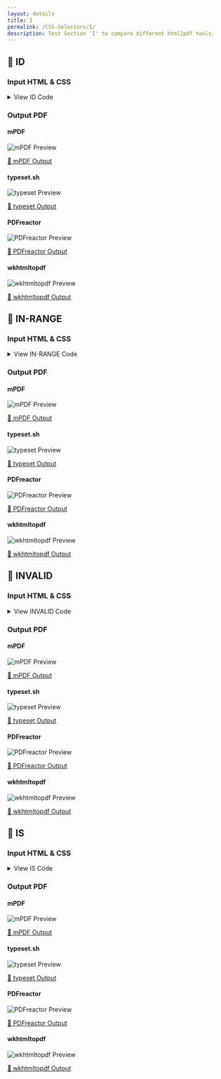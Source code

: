 ```yaml
---
layout: details
title: I
permalink: /CSS-Selectors/I/
description: Test Section 'I' to compare different html2pdf tools.
---
```




## 🔬 ID

### Input HTML & CSS

<details>
    <summary>
        View ID Code
    </summary>
    <pre><code class="hljs xml"><span class="hljs-meta">&lt;!DOCTYPE <span class="hljs-meta-keyword">html</span>&gt;</span>
<span class="hljs-comment">&lt;!-- Sample from https://css-tricks.com/almanac/selectors/i/id/ --&gt;</span>
<span class="hljs-tag">&lt;<span class="hljs-name">html</span> <span class="hljs-attr">lang</span>=<span class="hljs-string">"en"</span>&gt;</span>
    <span class="hljs-tag">&lt;<span class="hljs-name">head</span>&gt;</span>
        <span class="hljs-tag">&lt;<span class="hljs-name">style</span>&gt;</span><span class="css">
        <span class="hljs-selector-tag">body</span> {
  <span class="hljs-attribute">padding</span>: <span class="hljs-number">1em</span>;
  <span class="hljs-attribute">font-family</span>: serif;
  <span class="hljs-attribute">line-height</span>: <span class="hljs-number">1.6</span>;
}

<span class="hljs-selector-id">#unique</span> {
  <span class="hljs-attribute">color</span>: red;
}

<span class="hljs-selector-class">.reusable</span> {
  <span class="hljs-attribute">color</span>: blue;
}
        </span><span class="hljs-tag">&lt;/<span class="hljs-name">style</span>&gt;</span>
    <span class="hljs-tag">&lt;/<span class="hljs-name">head</span>&gt;</span>
    <span class="hljs-tag">&lt;<span class="hljs-name">body</span>&gt;</span>
        <span class="hljs-tag">&lt;<span class="hljs-name">p</span> <span class="hljs-attr">class</span>=<span class="hljs-string">"reusable"</span> <span class="hljs-attr">id</span>=<span class="hljs-string">"unique"</span>&gt;</span>"Very well, Sir Francis," replied Mr. Fogg; "if he had been caught he would have been condemned and punished, and then would have quietly returned to Europe.  I don't see how this affair could have delayed his master." The conversation fell again.  During the night the train left the mountains behind, and passed Nassik, and the next day proceeded over the flat, well-cultivated country of the Khandeish...<span class="hljs-tag">&lt;/<span class="hljs-name">p</span>&gt;</span>
    <span class="hljs-tag">&lt;/<span class="hljs-name">body</span>&gt;</span>
<span class="hljs-tag">&lt;/<span class="hljs-name">html</span>&gt;</span></code></pre>
    <p>
        <a href="https://raw.githubusercontent.com/azettl/compare.html2pdf.tools/master//html/CSS%20Selectors/I/id.html" target="_blank" rel="noopener">📄 Get Input HTML on GitHub</a>
    </p>
</details>

### Output PDF

<div class="details-boxes">
    <div>
        <h4>mPDF</h4>
        <img src="/{{ page.path }}/../mpdf__html_CSS_Selectors_I_id.html.png" alt="mPDF Preview" />
        <p>
            <a href="/{{ page.path }}/../mpdf__html_CSS_Selectors_I_id.html.pdf" target="_blank">📕 mPDF Output</a>
        </p>
    </div>
    <div>
        <h4>typeset.sh</h4>
        <img src="/{{ page.path }}/../typeset__html_CSS_Selectors_I_id.html.png" alt="typeset Preview" />
        <p>
            <a href="/{{ page.path }}/../typeset__html_CSS_Selectors_I_id.html.pdf" target="_blank">📕 typeset Output</a>
        </p>
    </div>
    <div>
        <h4>PDFreactor</h4>
        <img src="/{{ page.path }}/../pdfreactor__html_CSS_Selectors_I_id.html.png" alt="PDFreactor Preview" />
        <p>
            <a href="/{{ page.path }}/../pdfreactor__html_CSS_Selectors_I_id.html.pdf" target="_blank">📕 PDFreactor Output</a>
        </p>
    </div>
    <div>
        <h4>wkhtmltopdf</h4>
        <img src="/{{ page.path }}/../wkhtmltopdf__html_CSS_Selectors_I_id.html.png" alt="wkhtmltopdf Preview" />
        <p>
            <a href="/{{ page.path }}/../wkhtmltopdf__html_CSS_Selectors_I_id.html.pdf" target="_blank">📕 wkhtmltopdf Output</a>
        </p>
    </div>
</div>

## 🔬 IN-RANGE

### Input HTML & CSS

<details>
    <summary>
        View IN-RANGE Code
    </summary>
    <pre><code class="hljs xml"><span class="hljs-meta">&lt;!DOCTYPE <span class="hljs-meta-keyword">html</span>&gt;</span>
<span class="hljs-comment">&lt;!-- Sample from https://css-tricks.com/almanac/selectors/i/in-range/ --&gt;</span>
<span class="hljs-tag">&lt;<span class="hljs-name">html</span> <span class="hljs-attr">lang</span>=<span class="hljs-string">"en"</span>&gt;</span>
    <span class="hljs-tag">&lt;<span class="hljs-name">head</span>&gt;</span>
        <span class="hljs-tag">&lt;<span class="hljs-name">style</span>&gt;</span><span class="css">
        <span class="hljs-selector-tag">input</span><span class="hljs-selector-pseudo">:in-range</span> {
  <span class="hljs-attribute">border</span>: <span class="hljs-number">5px</span> solid green;
}
        </span><span class="hljs-tag">&lt;/<span class="hljs-name">style</span>&gt;</span>
    <span class="hljs-tag">&lt;/<span class="hljs-name">head</span>&gt;</span>
    <span class="hljs-tag">&lt;<span class="hljs-name">body</span>&gt;</span>
        <span class="hljs-tag">&lt;<span class="hljs-name">input</span> <span class="hljs-attr">type</span>=<span class="hljs-string">"number"</span> <span class="hljs-attr">min</span>=<span class="hljs-string">"5"</span> <span class="hljs-attr">max</span>=<span class="hljs-string">"10"</span>&gt;</span>
    <span class="hljs-tag">&lt;/<span class="hljs-name">body</span>&gt;</span>
<span class="hljs-tag">&lt;/<span class="hljs-name">html</span>&gt;</span></code></pre>
    <p>
        <a href="https://raw.githubusercontent.com/azettl/compare.html2pdf.tools/master//html/CSS%20Selectors/I/in-range.html" target="_blank" rel="noopener">📄 Get Input HTML on GitHub</a>
    </p>
</details>

### Output PDF

<div class="details-boxes">
    <div>
        <h4>mPDF</h4>
        <img src="/{{ page.path }}/../mpdf__html_CSS_Selectors_I_in-range.html.png" alt="mPDF Preview" />
        <p>
            <a href="/{{ page.path }}/../mpdf__html_CSS_Selectors_I_in-range.html.pdf" target="_blank">📕 mPDF Output</a>
        </p>
    </div>
    <div>
        <h4>typeset.sh</h4>
        <img src="/{{ page.path }}/../typeset__html_CSS_Selectors_I_in-range.html.png" alt="typeset Preview" />
        <p>
            <a href="/{{ page.path }}/../typeset__html_CSS_Selectors_I_in-range.html.pdf" target="_blank">📕 typeset Output</a>
        </p>
    </div>
    <div>
        <h4>PDFreactor</h4>
        <img src="/{{ page.path }}/../pdfreactor__html_CSS_Selectors_I_in-range.html.png" alt="PDFreactor Preview" />
        <p>
            <a href="/{{ page.path }}/../pdfreactor__html_CSS_Selectors_I_in-range.html.pdf" target="_blank">📕 PDFreactor Output</a>
        </p>
    </div>
    <div>
        <h4>wkhtmltopdf</h4>
        <img src="/{{ page.path }}/../wkhtmltopdf__html_CSS_Selectors_I_in-range.html.png" alt="wkhtmltopdf Preview" />
        <p>
            <a href="/{{ page.path }}/../wkhtmltopdf__html_CSS_Selectors_I_in-range.html.pdf" target="_blank">📕 wkhtmltopdf Output</a>
        </p>
    </div>
</div>

## 🔬 INVALID

### Input HTML & CSS

<details>
    <summary>
        View INVALID Code
    </summary>
    <pre><code class="hljs xml"><span class="hljs-meta">&lt;!DOCTYPE <span class="hljs-meta-keyword">html</span>&gt;</span>
<span class="hljs-comment">&lt;!-- Sample from https://css-tricks.com/almanac/selectors/i/invalid/ --&gt;</span>
<span class="hljs-tag">&lt;<span class="hljs-name">html</span> <span class="hljs-attr">lang</span>=<span class="hljs-string">"en"</span>&gt;</span>
    <span class="hljs-tag">&lt;<span class="hljs-name">head</span>&gt;</span>
        <span class="hljs-tag">&lt;<span class="hljs-name">style</span>&gt;</span><span class="css">
        <span class="hljs-selector-tag">input</span><span class="hljs-selector-pseudo">:invalid</span> {
  <span class="hljs-attribute">background</span>: <span class="hljs-built_in">hsla</span>(<span class="hljs-number">0</span>, <span class="hljs-number">90%</span>, <span class="hljs-number">70%</span>, <span class="hljs-number">1</span>);
}

<span class="hljs-selector-tag">input</span><span class="hljs-selector-pseudo">:valid</span> {
  <span class="hljs-attribute">background</span>: <span class="hljs-built_in">hsla</span>(<span class="hljs-number">100</span>, <span class="hljs-number">90%</span>, <span class="hljs-number">70%</span>, <span class="hljs-number">1</span>);
}


<span class="hljs-selector-tag">body</span> {
  <span class="hljs-attribute">padding</span>: <span class="hljs-number">3em</span>;
}
<span class="hljs-selector-tag">fieldset</span> {
 <span class="hljs-attribute">border</span>: <span class="hljs-number">0</span>;   
}
<span class="hljs-selector-tag">input</span> {
  <span class="hljs-attribute">padding</span>: <span class="hljs-number">0.25em</span> <span class="hljs-number">0</span>;
  <span class="hljs-attribute">margin-bottom</span>: <span class="hljs-number">0.75em</span>;
}
        </span><span class="hljs-tag">&lt;/<span class="hljs-name">style</span>&gt;</span>
    <span class="hljs-tag">&lt;/<span class="hljs-name">head</span>&gt;</span>
    <span class="hljs-tag">&lt;<span class="hljs-name">body</span>&gt;</span>
        <span class="hljs-tag">&lt;<span class="hljs-name">fieldset</span>&gt;</span>
            <span class="hljs-tag">&lt;<span class="hljs-name">label</span> <span class="hljs-attr">for</span>=<span class="hljs-string">"email"</span>&gt;</span>Email:<span class="hljs-tag">&lt;/<span class="hljs-name">label</span>&gt;</span>
            <span class="hljs-tag">&lt;<span class="hljs-name">input</span> <span class="hljs-attr">type</span>=<span class="hljs-string">"email"</span> <span class="hljs-attr">name</span>=<span class="hljs-string">"email"</span>&gt;</span>
          <span class="hljs-tag">&lt;/<span class="hljs-name">fieldset</span>&gt;</span>
            
          <span class="hljs-tag">&lt;<span class="hljs-name">fieldset</span>&gt;</span>
            <span class="hljs-tag">&lt;<span class="hljs-name">label</span> <span class="hljs-attr">for</span>=<span class="hljs-string">"emailRequired"</span>&gt;</span>Email (required):<span class="hljs-tag">&lt;/<span class="hljs-name">label</span>&gt;</span>
            <span class="hljs-tag">&lt;<span class="hljs-name">input</span> <span class="hljs-attr">type</span>=<span class="hljs-string">"email"</span> <span class="hljs-attr">name</span>=<span class="hljs-string">"emailRequired"</span> <span class="hljs-attr">required</span>&gt;</span>
          <span class="hljs-tag">&lt;/<span class="hljs-name">fieldset</span>&gt;</span>
    <span class="hljs-tag">&lt;/<span class="hljs-name">body</span>&gt;</span>
<span class="hljs-tag">&lt;/<span class="hljs-name">html</span>&gt;</span></code></pre>
    <p>
        <a href="https://raw.githubusercontent.com/azettl/compare.html2pdf.tools/master//html/CSS%20Selectors/I/invalid.html" target="_blank" rel="noopener">📄 Get Input HTML on GitHub</a>
    </p>
</details>

### Output PDF

<div class="details-boxes">
    <div>
        <h4>mPDF</h4>
        <img src="/{{ page.path }}/../mpdf__html_CSS_Selectors_I_invalid.html.png" alt="mPDF Preview" />
        <p>
            <a href="/{{ page.path }}/../mpdf__html_CSS_Selectors_I_invalid.html.pdf" target="_blank">📕 mPDF Output</a>
        </p>
    </div>
    <div>
        <h4>typeset.sh</h4>
        <img src="/{{ page.path }}/../typeset__html_CSS_Selectors_I_invalid.html.png" alt="typeset Preview" />
        <p>
            <a href="/{{ page.path }}/../typeset__html_CSS_Selectors_I_invalid.html.pdf" target="_blank">📕 typeset Output</a>
        </p>
    </div>
    <div>
        <h4>PDFreactor</h4>
        <img src="/{{ page.path }}/../pdfreactor__html_CSS_Selectors_I_invalid.html.png" alt="PDFreactor Preview" />
        <p>
            <a href="/{{ page.path }}/../pdfreactor__html_CSS_Selectors_I_invalid.html.pdf" target="_blank">📕 PDFreactor Output</a>
        </p>
    </div>
    <div>
        <h4>wkhtmltopdf</h4>
        <img src="/{{ page.path }}/../wkhtmltopdf__html_CSS_Selectors_I_invalid.html.png" alt="wkhtmltopdf Preview" />
        <p>
            <a href="/{{ page.path }}/../wkhtmltopdf__html_CSS_Selectors_I_invalid.html.pdf" target="_blank">📕 wkhtmltopdf Output</a>
        </p>
    </div>
</div>

## 🔬 IS

### Input HTML & CSS

<details>
    <summary>
        View IS Code
    </summary>
    <pre><code class="hljs xml"><span class="hljs-meta">&lt;!DOCTYPE <span class="hljs-meta-keyword">html</span>&gt;</span>
<span class="hljs-comment">&lt;!-- Sample from  --&gt;</span>
<span class="hljs-tag">&lt;<span class="hljs-name">html</span> <span class="hljs-attr">lang</span>=<span class="hljs-string">"en"</span>&gt;</span>
    <span class="hljs-tag">&lt;<span class="hljs-name">head</span>&gt;</span>
        <span class="hljs-tag">&lt;<span class="hljs-name">style</span>&gt;</span><span class="css">
        <span class="hljs-selector-pseudo">:-moz-any(div</span>, <span class="hljs-selector-tag">ul</span>, <span class="hljs-selector-class">.match-me</span>) <span class="hljs-selector-tag">span</span> { 
  <span class="hljs-attribute">color</span>: <span class="hljs-number">#44a244</span>;
}

<span class="hljs-selector-pseudo">:-webkit-any(div</span>, <span class="hljs-selector-tag">ul</span>, <span class="hljs-selector-class">.match-me</span>) <span class="hljs-selector-tag">span</span> { 
  <span class="hljs-attribute">color</span>: <span class="hljs-number">#44a244</span>;
}
<span class="hljs-selector-pseudo">:matches(div</span>, <span class="hljs-selector-tag">ul</span>, <span class="hljs-selector-class">.match-me</span>) <span class="hljs-selector-tag">span</span> { 
  <span class="hljs-attribute">color</span>: <span class="hljs-number">#44a244</span>;
}
        </span><span class="hljs-tag">&lt;/<span class="hljs-name">style</span>&gt;</span>
    <span class="hljs-tag">&lt;/<span class="hljs-name">head</span>&gt;</span>
    <span class="hljs-tag">&lt;<span class="hljs-name">body</span>&gt;</span>
        <span class="hljs-tag">&lt;<span class="hljs-name">div</span>&gt;</span>
            <span class="hljs-tag">&lt;<span class="hljs-name">span</span>&gt;</span>This is green because <span class="hljs-tag">&lt;<span class="hljs-name">code</span>&gt;</span>div<span class="hljs-tag">&lt;/<span class="hljs-name">code</span>&gt;</span> is one of the arguments we gave to :any<span class="hljs-tag">&lt;/<span class="hljs-name">span</span>&gt;</span>
          <span class="hljs-tag">&lt;/<span class="hljs-name">div</span>&gt;</span>
          
          <span class="hljs-tag">&lt;<span class="hljs-name">ul</span>&gt;</span>
            <span class="hljs-tag">&lt;<span class="hljs-name">li</span>&gt;</span>
              <span class="hljs-tag">&lt;<span class="hljs-name">span</span>&gt;</span>This is green because <span class="hljs-tag">&lt;<span class="hljs-name">code</span>&gt;</span>ul<span class="hljs-tag">&lt;/<span class="hljs-name">code</span>&gt;</span> is one of the arguments we gave to :any<span class="hljs-tag">&lt;/<span class="hljs-name">span</span>&gt;</span>
            <span class="hljs-tag">&lt;/<span class="hljs-name">li</span>&gt;</span>
          <span class="hljs-tag">&lt;/<span class="hljs-name">ul</span>&gt;</span>
          
          <span class="hljs-tag">&lt;<span class="hljs-name">p</span>&gt;</span>
            <span class="hljs-tag">&lt;<span class="hljs-name">span</span>&gt;</span>This is <span class="hljs-tag">&lt;<span class="hljs-name">strong</span>&gt;</span>not<span class="hljs-tag">&lt;/<span class="hljs-name">strong</span>&gt;</span> green because <span class="hljs-tag">&lt;<span class="hljs-name">code</span>&gt;</span>p<span class="hljs-tag">&lt;/<span class="hljs-name">code</span>&gt;</span> is <span class="hljs-tag">&lt;<span class="hljs-name">strong</span>&gt;</span>not<span class="hljs-tag">&lt;/<span class="hljs-name">strong</span>&gt;</span> one of the arguments we gave to :any<span class="hljs-tag">&lt;/<span class="hljs-name">span</span>&gt;</span>
          <span class="hljs-tag">&lt;/<span class="hljs-name">p</span>&gt;</span>
          
          <span class="hljs-tag">&lt;<span class="hljs-name">p</span> <span class="hljs-attr">class</span>=<span class="hljs-string">"match-me"</span>&gt;</span>
            <span class="hljs-tag">&lt;<span class="hljs-name">span</span>&gt;</span>This is green because <span class="hljs-tag">&lt;<span class="hljs-name">code</span>&gt;</span>.match-me<span class="hljs-tag">&lt;/<span class="hljs-name">code</span>&gt;</span> is one of the arguments we gave to :any<span class="hljs-tag">&lt;/<span class="hljs-name">span</span>&gt;</span>
          <span class="hljs-tag">&lt;/<span class="hljs-name">p</span>&gt;</span>
    <span class="hljs-tag">&lt;/<span class="hljs-name">body</span>&gt;</span>
<span class="hljs-tag">&lt;/<span class="hljs-name">html</span>&gt;</span></code></pre>
    <p>
        <a href="https://raw.githubusercontent.com/azettl/compare.html2pdf.tools/master//html/CSS%20Selectors/I/is.html" target="_blank" rel="noopener">📄 Get Input HTML on GitHub</a>
    </p>
</details>

### Output PDF

<div class="details-boxes">
    <div>
        <h4>mPDF</h4>
        <img src="/{{ page.path }}/../mpdf__html_CSS_Selectors_I_is.html.png" alt="mPDF Preview" />
        <p>
            <a href="/{{ page.path }}/../mpdf__html_CSS_Selectors_I_is.html.pdf" target="_blank">📕 mPDF Output</a>
        </p>
    </div>
    <div>
        <h4>typeset.sh</h4>
        <img src="/{{ page.path }}/../typeset__html_CSS_Selectors_I_is.html.png" alt="typeset Preview" />
        <p>
            <a href="/{{ page.path }}/../typeset__html_CSS_Selectors_I_is.html.pdf" target="_blank">📕 typeset Output</a>
        </p>
    </div>
    <div>
        <h4>PDFreactor</h4>
        <img src="/{{ page.path }}/../pdfreactor__html_CSS_Selectors_I_is.html.png" alt="PDFreactor Preview" />
        <p>
            <a href="/{{ page.path }}/../pdfreactor__html_CSS_Selectors_I_is.html.pdf" target="_blank">📕 PDFreactor Output</a>
        </p>
    </div>
    <div>
        <h4>wkhtmltopdf</h4>
        <img src="/{{ page.path }}/../wkhtmltopdf__html_CSS_Selectors_I_is.html.png" alt="wkhtmltopdf Preview" />
        <p>
            <a href="/{{ page.path }}/../wkhtmltopdf__html_CSS_Selectors_I_is.html.pdf" target="_blank">📕 wkhtmltopdf Output</a>
        </p>
    </div>
</div>


